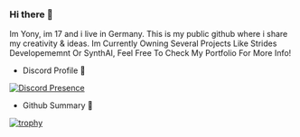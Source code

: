 ### Hi there 👋
Im Yony, im 17 and i live in Germany. This is my public github where i share my creativity & ideas.
Im Currently Owning Several Projects Like Strides Developememnt Or SynthAI, Feel Free To Check My Portfolio For More Info!

- Discord Profile 🔽

[![Discord Presence](https://lanyard.cnrad.dev/api/527108773123325980)](https://discord.com/users/527108773123325980)

- Github Summary 🔽

[![trophy](https://github-profile-trophy.vercel.app/?username=y0nyy&theme=onedark)](https://github.com/ryo-ma/github-profile-trophy)
<!--
**y0nyy/y0nyy** is a ✨ _special_ ✨ repository because its `README.md` (this file) appears on your GitHub profile.

Here are some ideas to get you started:

- 🔭 I’m currently working on ...
- 🌱 I’m currently learning ...
- 👯 I’m looking to collaborate on ...
- 🤔 I’m looking for help with ...
- 💬 Ask me about ...
- 📫 How to reach me: ...
- 😄 Pronouns: ...
- ⚡ Fun fact: ...
-->
